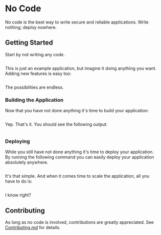 # No Code

No code is the best way to write secure and reliable applications. Write nothing; deploy nowhere.

## Getting Started

Start by not writing any code.

```

```

This is just an example application, but imagine it doing anything you want. Adding new features is easy too:

```

```

The possibilities are endless.

### Building the Application

Now that you have not done anything it's time to build your application:

```

```

Yep. That's it. You should see the following output:

```

```

### Deploying

While you still have not done anything it's time to deploy your application. By running the following command you can easily deploy your application absolutely anywhere.

```

```

It's that simple. And when it comes time to scale the application, all you have to do is:

```

```

I know right?

## Contributing

As long as no code is involved, contributions are greatly appreciated. See [Contributing.md](CONTRIBUTING.md) for details.
